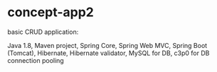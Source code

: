 # concept-app2

basic CRUD application:

Java 1.8, Maven project, Spring Core, Spring Web MVC, Spring Boot (Tomcat), Hibernate, Hibernate validator, MySQL for DB, c3p0 for DB connection pooling
